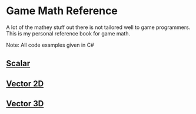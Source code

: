 # Game Math Reference

A lot of the mathey stuff out there is not tailored well to game programmers. This is my personal reference book for game math.

Note: All code examples given in C#

## [Scalar](./Scalar.md)
## [Vector 2D](./Vector2D.md)
## [Vector 3D](./Vector3D.md)
